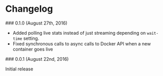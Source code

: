 # Changelog

<a name="0.1.0" />
### 0.1.0 (August 27th, 2016)

- Added polling live stats instead of just streaming depending on `wait-time` setting.
- Fixed synchronous calls to async calls to Docker API when a new container goes live

<a name="0.0.1" />
### 0.0.1 (August 22nd, 2016)

Initial release
